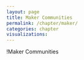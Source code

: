 ```yaml
---
layout: page
title: Maker Communities
permalink: /chapter/maker/
categories: chapter
visualizations:
---
```


!Maker Communities
